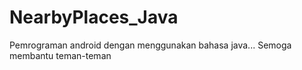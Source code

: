 # NearbyPlaces_Java
Pemrograman android dengan menggunakan bahasa java...
Semoga membantu teman-teman
